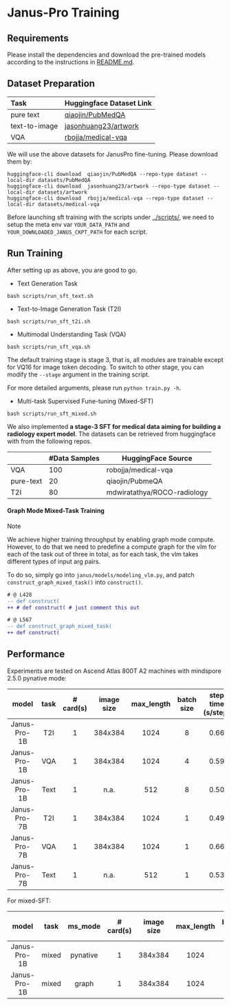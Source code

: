 # Janus-Pro Training

## Requirements

Please install the dependencies and download the pre-trained models according to the instructions in [README.md](../README.md).

## Dataset Preparation

| Task      |  Huggingface Dataset Link |
| :----------     |    :------        |
| pure text     |     [qiaojin/PubMedQA](https://huggingface.co/datasets/qiaojin/PubMedQA/tree/main)     |
| text-to-image           |     [jasonhuang23/artwork](https://huggingface.co/datasets/jasonhuang23/artwork)      |
| VQA           |     [rbojja/medical-vqa](https://huggingface.co/datasets/rbojja/medical-vqa/tree/main)      |


We will use the above datasets for JanusPro fine-tuning. Please download them by:

```shell
huggingface-cli download  qiaojin/PubMedQA --repo-type dataset --local-dir datasets/PubMedQA
huggingface-cli download  jasonhuang23/artwork --repo-type dataset --local-dir datasets/artwork
huggingface-cli download  rbojja/medical-vqa --repo-type dataset --local-dir datasets/medical-vqa
```

Before launching sft training with the scripts under [../scripts/](../scripts/), we need to setup the meta env var `YOUR_DATA_PATH` and `YOUR_DOWNLOADED_JANUS_CKPT_PATH` for each script.

## Run Training
After setting up as above, you are good to go.

- Text Generation Task

```shell
bash scripts/run_sft_text.sh
```

- Text-to-Image Generation Task (T2I)

```shell
bash scripts/run_sft_t2i.sh
```

- Multimodal Understanding Task (VQA)

```shell
bash scripts/run_sft_vqa.sh
```

The default training stage is stage 3, that is, all modules are trainable except for VQ16 for image token decoding. To switch to other stage, you can modify the `--stage` argument in the training script.

For more detailed arguments, please run `python train.py -h`.


- Multi-task Supervised Fune-tuning (Mixed-SFT)

```shell
bash scripts/run_sft_mixed.sh
```

We also implemented **a stage-3 SFT for medical data aiming for building a radiology expert model**. The datasets can be retrieved from huggingface with from the following repos.

| | #Data Samples | HuggingFace Source |
| --- | --- | --- |
| VQA | 100 | robojja/medical-vqa |
| pure-text | 20 | qiaojin/PubmeQA |
| T2I | 80 | mdwiratathya/ROCO-radiology |

#### Graph Mode Mixed-Task Training

> [!NOTE]
> We achieve higher training throughput by enabling graph mode compute. However, to do that we need to predefine a compute graph for the vlm for each of the task out of three in total, as for each task, the vlm takes different types of input arg pairs.
>
> To do so, simply go into `janus/models/modeling_vlm.py`, and patch `construct_graph_mixed_task()` into `construct()`.
```diff
# @ L428
-- def construct(
++ # def construct( # just comment this out

# @ L567
-- def construct_graph_mixed_task(
++ def construct(
```

## Performance

Experiments are tested on Ascend Atlas 800T A2 machines with mindspore 2.5.0 pynative mode:

| model | task | # card(s) | image size | max_length | batch size | step time (s/step)|
|:-:|:--:| :-:|:-:|:-:|:-:|:-:|
| Janus-Pro-1B | T2I | 1 | 384x384 | 1024   | 8 | 0.66 |
| Janus-Pro-1B | VQA | 1 | 384x384 | 1024   | 4 | 0.59 |
| Janus-Pro-1B | Text | 1 | n.a. | 512   | 8 | 0.50 |
| Janus-Pro-7B | T2I | 1 | 384x384 | 1024   | 1 | 0.49 |
| Janus-Pro-7B | VQA | 1 | 384x384 | 1024   | 1 |  0.66 |
| Janus-Pro-7B | Text | 1 | n.a. | 512   | 1 | 0.53 |

For mixed-SFT:

| model | task | ms_mode | # card(s) | image size | max_length | batch size | step time (s/step)|
|:-:|:--:| :-:|:-:|:-:|:-:|:-:|:-:|
| Janus-Pro-1B | mixed | pynative | 1 | 384x384 | 1024   | 6 | 3.05 |
| Janus-Pro-1B | mixed | graph | 1 | 384x384 | 1024   | 6 | 2.36 |
